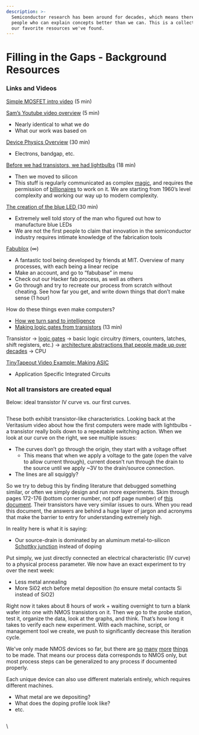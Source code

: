 ```yaml
---
description: >-
  Semiconductor research has been around for decades, which means there are many
  people who can explain concepts better than we can. This is a collection of
  our favorite resources we've found.
---
```


# Filling in the Gaps - Background Resources

### Links and Videos

[Simple MOSFET intro video](https://www.youtube.com/watch?v=o3M2sOCGCKs\&list=PLfYdTiQCV\_p7sDswtLZKK43BWOd2mTmHC\&index=19) (5 min)



[Sam’s Youtube video overview](https://www.youtube.com/watch?v=IS5ycm7VfXg\&t=177s) (5 min)

* Nearly identical to what we do
* What our work was based on



[Device Physics Overview](https://www.youtube.com/watch?v=-lHXZk5M6cI) (30 min)

* Electrons, bandgap, etc.



[Before we had transistors, we had lightbulbs](https://www.youtube.com/watch?v=FU\_YFpfDqqA) (18 min)

* Then we moved to silicon
* This stuff is regularly communicated as complex [magic](https://www.youtube.com/watch?v=d9SWNLZvA8g), and requires the permission of [billionaires](https://www.technologyreview.com/2021/10/27/1037118/moores-law-computer-chips/) to work on it. We are starting from 1960’s level complexity and working our way up to modern complexity.&#x20;



[The creation of the blue LED ](https://www.youtube.com/watch?v=AF8d72mA41M\&t=610s)(30 min)

* Extremely well told story of the man who figured out how to manufacture blue LEDs
* We are not the first people to claim that innovation in the semiconductor industry requires intimate knowledge of the fabrication tools



[Fabublox](https://www.fabublox.com/) (∞)

* A fantastic tool being developed by friends at MIT. Overview of many processes, with each being a linear recipe
* Make an account, and go to “fabubase” in menu
* Check out our Hacker fab process, as well as others
* Go through and try to recreate our process from scratch without cheating. See how far you get, and write down things that don’t make sense (1 hour)



How do these things even make computers?

* [How we turn sand to intelligence](https://www.youtube.com/watch?v=m6pJNW\_jpw0)
* [Making logic gates from transistors](https://www.youtube.com/watch?v=sTu3LwpF6XI) (13 min)



Transistor → [logic gates](http://hyperphysics.phy-astr.gsu.edu/hbase/Electronic/gate.html#c1) → basic logic circuitry (timers, counters, latches, shift registers, etc.) → [architecture abstractions that people made up over decades](https://www.researchgate.net/figure/Abstraction-layers-in-computing\_fig1\_27301366) → CPU



[TinyTapeout Video Example: Making ASIC](https://www.youtube.com/watch?v=DdF\_nzMW\_i8)&#x20;

* Application Specific Integrated Circuits

&#x20;

### Not all transistors are created equal&#x20;

Below: ideal transistor IV curve vs. our first curves.

<img src="https://lh7-us.googleusercontent.com/wFSbJyQXwtfcfYSyIkehjAiHllRqs8Rsp8PXw096SOrkVUPecLBEpp9YgzlObx45w3lzm0MVcWHWMfjBHWSFXk2tRUZvmIps7oTsInFhy9og7HN-LFcOz6HdrDfq9T_oY5vahCcHsJ5zeies2pka6Xg" alt="" data-size="original"><img src="https://lh7-us.googleusercontent.com/dQlviBnoo0HLcHTkxjPgtiFtE1tMML7RdFhXG9-NmxkeAaUvFXs0PZ1UBGs6CqjVEeD7nasGJ6Jmxh68uGLgGBkQzUkDnoYqGxqph5vU-FM6qfJ2dH0hO6pZ72gZdRzv3NntY2ShfQlm2MPrFeAcFn4" alt="" data-size="original">

These both exhibit transistor-like characteristics. Looking back at the Veritasium video about how the first computers were made with lightbulbs - a transistor really boils down to a repeatable switching action. When we look at our curve on the right, we see multiple issues:

* The curves don’t go through the origin, they start with a voltage offset
  * This means that when we apply a voltage to the gate (open the valve to allow current through), current doesn’t run through the drain to the source until we apply \~3V to the drain/source connection.
* The lines are all squiggly?

So we try to debug this by finding literature that debugged something similar, or often we simply design and run more experiments. Skim through pages 172-176 (bottom corner number, not pdf page number) of [this document](https://scholarworks.rit.edu/cgi/viewcontent.cgi?article=7498\&context=theses). Their transistors have very similar issues to ours. When you read this document, the answers are behind a huge layer of jargon and acronyms that make the barrier to entry for understanding extremely high.&#x20;

In reality here is what it is saying:

* Our source-drain is dominated by an aluminum metal-to-silicon [Schottky junction](https://www.electronics-tutorials.ws/diode/schottky-diode.html) instead of doping

Put simply, we just directly connected an electrical characteristic (IV curve) to a physical process parameter. We now have an exact experiment to try over the next week:

* Less metal annealing
* More Si02 etch before metal deposition (to ensure metal contacts Si instead of SiO2)



Right now it takes about 8 hours of work + waiting overnight to turn a blank wafer into one with NMOS transistors on it. Then we go to the probe station, test it, organize the data, look at the graphs, and think. That’s how long it takes to verify each new experiment. With each machine, script, or management tool we create, we push to significantly decrease this iteration cycle.&#x20;



We've only made NMOS devices so far, but there are [so](https://www.google.com/search?q=every+type+of+transistor\&rlz=1C1ONGR\_enUS970US970\&oq=every+type+of+transistor\&gs\_lcrp=EgZjaHJvbWUyBggAEEUYOTIICAEQABgWGB4yCAgCEAAYFhgeMggIAxAAGBYYHjIICAQQABgWGB4yCggFEAAYhgMYigUyCggGEAAYhgMYigUyCggHEAAYhgMYigXSAQgyNDQyajBqN6gCALACAA\&sourceid=chrome\&ie=UTF-8) [many](https://chat.openai.com/share/099cc03e-85a9-4d2f-b484-4c63acf42be2) [more](https://en.wikipedia.org/wiki/Image\_sensor) [things](https://en.wikipedia.org/wiki/Moore's\_law) to be made. That means our process data corresponds to NMOS only, but most process steps can be generalized to any process if documented properly.&#x20;

Each unique device can also use different materials entirely, which requires different machines.

* What metal are we depositing?
* What does the doping profile look like?
* etc.

<img src="https://lh7-us.googleusercontent.com/knJmZCIrFricqFfv40scdgntszazuSamAtSgOAnnB4X4PsxFmoV0dL6gjguZ3fsYwdQB0wRZE8hr-ZWIyUhoc7wEzOimKhfX3qBBN7wqGuJPq7dwqWlR-4AQ16WBRnM5PL0EhcqAYkBbFb9cPA6zX9w" alt="" data-size="original">

\
